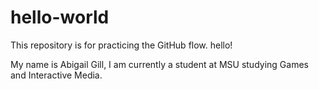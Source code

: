 # hello-world
This repository is for practicing the GitHub flow.
hello!

My name is Abigail Gill, I am currently a student at MSU studying Games and Interactive Media.
